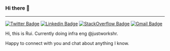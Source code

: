 ### Hi there 👋
---

[![Twitter Badge](https://img.shields.io/badge/-@chenrui-1ca0f1?style=flat-square&labelColor=1ca0f1&logo=twitter&logoColor=white&link=https://twitter.com/chenrui)](https://twitter.com/chenrui)
[![Linkedin Badge](https://img.shields.io/badge/-chenrui333-blue?style=flat-square&logo=Linkedin&logoColor=white&link=https://www.linkedin.com/in/chenrui333/)](https://www.linkedin.com/in/chenrui333/)
[![StackOverflow Badge](https://img.shields.io/badge/-chenrui-FE7A16?style=flat-square&logo=Stack%20Overflow&logoColor=white&link=https://stackoverflow.com/users/791609/chenrui)](https://stackoverflow.com/users/791609/chenrui)
[![Gmail Badge](https://img.shields.io/badge/rui@chenrui.dev-c14438?style=flat&logo=Gmail&logoColor=white&link=mailto:rui@chenrui.dev)](mailto:rui@chenrui.dev)

Hi, this is Rui. Currently doing infra eng @justworkshr.

Happy to connect with you and chat about anything I know.
